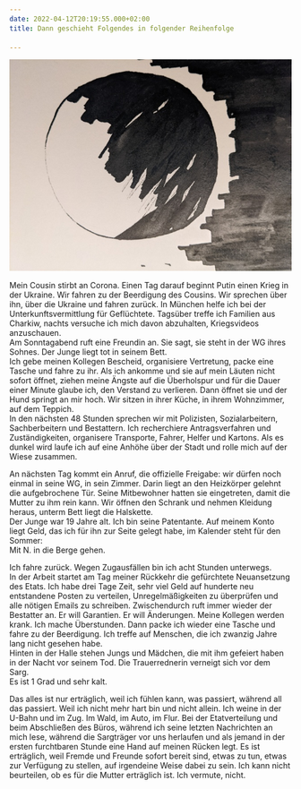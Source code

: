 ```yaml
---
date: 2022-04-12T20:19:55.000+02:00
title: Dann geschieht Folgendes in folgender Reihenfolge

---
```

![](/uploads/release.jpg)

Mein Cousin stirbt an Corona. Einen Tag darauf beginnt Putin einen Krieg in der Ukraine. Wir fahren zu der Beerdigung des Cousins. Wir sprechen über ihn, über die Ukraine und fahren zurück. In München helfe ich bei der Unterkunftsvermittlung für Geflüchtete. Tagsüber treffe ich Familien aus Charkiw, nachts versuche ich mich davon abzuhalten, Kriegsvideos anzuschauen.  
Am Sonntagabend ruft eine Freundin an. Sie sagt, sie steht in der WG ihres Sohnes. Der Junge liegt tot in seinem Bett.  
Ich gebe meinen Kollegen Bescheid, organisiere Vertretung, packe eine Tasche und fahre zu ihr. Als ich ankomme und sie auf mein Läuten nicht sofort öffnet, ziehen meine Ängste auf die Überholspur und für die Dauer einer Minute glaube ich, den Verstand zu verlieren. Dann öffnet sie und der Hund springt an mir hoch. Wir sitzen in ihrer Küche, in ihrem Wohnzimmer, auf dem Teppich.  
In den nächsten 48 Stunden sprechen wir mit Polizisten, Sozialarbeitern, Sachberbeitern und Bestattern. Ich recherchiere Antragsverfahren und Zuständigkeiten, organisere Transporte, Fahrer, Helfer und Kartons. Als es dunkel wird laufe ich auf eine Anhöhe über der Stadt und rolle mich auf der Wiese zusammen.

An nächsten Tag kommt ein Anruf, die offizielle Freigabe: wir dürfen noch einmal in seine WG, in sein Zimmer. Darin liegt an den Heizkörper gelehnt die aufgebrochene Tür. Seine Mitbewohner hatten sie eingetreten, damit die Mutter zu ihm rein kann. Wir öffnen den Schrank und nehmen Kleidung heraus, unterm Bett liegt die Halskette.  
Der Junge war 19 Jahre alt. Ich bin seine Patentante. Auf meinem Konto liegt Geld, das ich für ihn zur Seite gelegt habe, im Kalender steht für den Sommer:  
Mit N. in die Berge gehen.

Ich fahre zurück. Wegen Zugausfällen bin ich acht Stunden unterwegs.  
In der Arbeit startet am Tag meiner Rückkehr die gefürchtete Neuansetzung des Etats. Ich habe drei Tage Zeit, sehr viel Geld auf hunderte neu entstandene Posten zu verteilen, Unregelmäßigkeiten zu überprüfen und alle nötigen Emails zu schreiben. Zwischendurch ruft immer wieder der Bestatter an. Er will Garantien. Er will Änderungen. Meine Kollegen werden krank. Ich mache Überstunden. Dann packe ich wieder eine Tasche und fahre zu der Beerdigung. Ich treffe auf Menschen, die ich zwanzig Jahre lang nicht gesehen habe.  
Hinten in der Halle stehen Jungs und Mädchen, die mit ihm gefeiert haben in der Nacht vor seinem Tod. Die Trauerrednerin verneigt sich vor dem Sarg.  
Es ist 1 Grad und sehr kalt.

Das alles ist nur erträglich, weil ich fühlen kann, was passiert, während all das passiert. Weil ich nicht mehr hart bin und nicht allein. Ich weine in der U-Bahn und im Zug. Im Wald, im Auto, im Flur. Bei der Etatverteilung und beim Abschließen des Büros, während ich seine letzten Nachrichten an mich lese, während die Sargträger vor uns herlaufen und als jemand in der ersten furchtbaren Stunde eine Hand auf meinen Rücken legt. Es ist erträglich, weil Fremde und Freunde sofort bereit sind, etwas zu tun, etwas zur Verfügung zu stellen, auf irgendeine Weise dabei zu sein. Ich kann nicht beurteilen, ob es für die Mutter erträglich ist. Ich vermute, nicht.